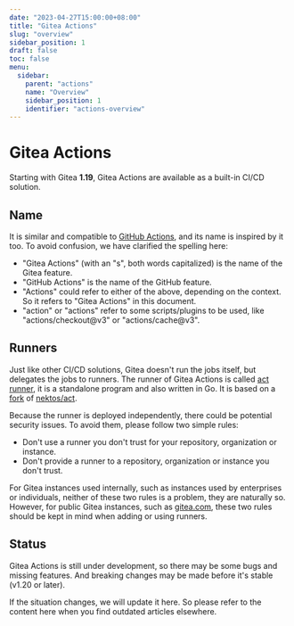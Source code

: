 ```yaml
---
date: "2023-04-27T15:00:00+08:00"
title: "Gitea Actions"
slug: "overview"
sidebar_position: 1
draft: false
toc: false
menu:
  sidebar:
    parent: "actions"
    name: "Overview"
    sidebar_position: 1
    identifier: "actions-overview"
---
```


# Gitea Actions

Starting with Gitea **1.19**, Gitea Actions are available as a built-in CI/CD solution.

## Name

It is similar and compatible to [GitHub Actions](https://github.com/features/actions), and its name is inspired by it too.
To avoid confusion, we have clarified the spelling here:

- "Gitea Actions" (with an "s", both words capitalized) is the name of the Gitea feature.
- "GitHub Actions" is the name of the GitHub feature.
- "Actions" could refer to either of the above, depending on the context. So it refers to "Gitea Actions" in this document.
- "action" or "actions" refer to some scripts/plugins to be used, like "actions/checkout@v3" or "actions/cache@v3".

## Runners

Just like other CI/CD solutions, Gitea doesn't run the jobs itself, but delegates the jobs to runners.
The runner of Gitea Actions is called [act runner](https://gitea.com/gitea/act_runner), it is a standalone program and also written in Go.
It is based on a [fork](https://gitea.com/gitea/act) of [nektos/act](http://github.com/nektos/act).

Because the runner is deployed independently, there could be potential security issues.
To avoid them, please follow two simple rules:

- Don't use a runner you don't trust for your repository, organization or instance.
- Don't provide a runner to a repository, organization or instance you don't trust.

For Gitea instances used internally, such as instances used by enterprises or individuals, neither of these two rules is a problem, they are naturally so.
However, for public Gitea instances, such as [gitea.com](https://gitea.com), these two rules should be kept in mind when adding or using runners.

## Status

Gitea Actions is still under development, so there may be some bugs and missing features.
And breaking changes may be made before it's stable (v1.20 or later).

If the situation changes, we will update it here.
So please refer to the content here when you find outdated articles elsewhere.
